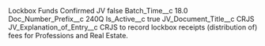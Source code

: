 <?xml version="1.0" encoding="UTF-8"?>
<CustomMetadata xmlns="http://soap.sforce.com/2006/04/metadata" xmlns:xsi="http://www.w3.org/2001/XMLSchema-instance" xmlns:xsd="http://www.w3.org/2001/XMLSchema">
    <label>Lockbox Funds Confirmed JV</label>
    <protected>false</protected>
    <values>
        <field>Batch_Time__c</field>
        <value xsi:type="xsd:double">18.0</value>
    </values>
    <values>
        <field>Doc_Number_Prefix__c</field>
        <value xsi:type="xsd:string">240Q</value>
    </values>
    <values>
        <field>Is_Active__c</field>
        <value xsi:type="xsd:boolean">true</value>
    </values>
    <values>
        <field>JV_Document_Title__c</field>
        <value xsi:type="xsd:string">CRJS</value>
    </values>
    <values>
        <field>JV_Explanation_of_Entry__c</field>
        <value xsi:type="xsd:string">CRJS to record lockbox receipts (distribution of) fees for Professions and Real Estate.</value>
    </values>
</CustomMetadata>
